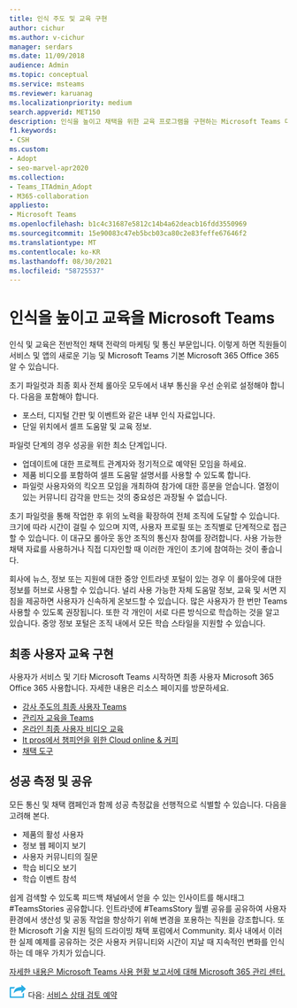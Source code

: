 ```yaml
---
title: 인식 주도 및 교육 구현
author: cichur
ms.author: v-cichur
manager: serdars
ms.date: 11/09/2018
audience: Admin
ms.topic: conceptual
ms.service: msteams
ms.reviewer: karuanag
ms.localizationpriority: medium
search.appverid: MET150
description: 인식을 높이고 채택을 위한 교육 프로그램을 구현하는 Microsoft Teams 대해 자세히 알아보습니다.
f1.keywords:
- CSH
ms.custom:
- Adopt
- seo-marvel-apr2020
ms.collection:
- Teams_ITAdmin_Adopt
- M365-collaboration
appliesto:
- Microsoft Teams
ms.openlocfilehash: b1c4c31687e5812c14b4a62deacb16fdd3550969
ms.sourcegitcommit: 15e90083c47eb5bcb03ca80c2e83feffe67646f2
ms.translationtype: MT
ms.contentlocale: ko-KR
ms.lasthandoff: 08/30/2021
ms.locfileid: "58725537"
---
```

# <a name="drive-awareness-and-implement-training-for-microsoft-teams"></a>인식을 높이고 교육을 Microsoft Teams

인식 및 교육은 전반적인 채택 전략의 마케팅 및 통신 부문입니다. 이렇게 하면 직원들이 서비스 및 앱의 새로운 기능 및 Microsoft Teams 기본 Microsoft 365 Office 365 알 수 있습니다.
   
초기 파일럿과 최종 회사 전체 롤아웃 모두에서 내부 통신을 우선 순위로 설정해야 합니다. 다음을 포함해야 합니다.

- 포스터, 디지털 간판 및 이벤트와 같은 내부 인식 자료입니다.
- 단일 위치에서 셀프 도움말 및 교육 정보.

파일럿 단계의 경우 성공을 위한 최소 단계입니다.

- 업데이트에 대한 프로젝트 관계자와 정기적으로 예약된 모임을 하세요.
- 제품 비디오를 포함하여 셀프 도움말 설명서를 사용할 수 있도록 합니다.
- 파일럿 사용자와의 킥오프 모임을 개최하여 참가에 대한 흥분을 얻습니다. 열정이 있는 커뮤니티 감각을 만드는 것의 중요성은 과장될 수 없습니다.

초기 파일럿을 통해 작업한 후 위의 노력을 확장하여 전체 조직에 도달할 수 있습니다. 크기에 따라 시간이 걸릴 수 있으며 지역, 사용자 프로필 또는 조직별로 단계적으로 접근할 수 있습니다. 이 대규모 롤아웃 동안 조직의 통신자 참여를 장려합니다. 사용 가능한 채택 자료를 사용하거나 직접 디자인할 때 이러한 개인이 초기에 참여하는 것이 좋습니다.

회사에 뉴스, 정보 또는 지원에 대한 중앙 인트라넷 포털이 있는 경우 이 롤아웃에 대한 정보를 허브로 사용할 수 있습니다. 널리 사용 가능한 자체 도움말 정보, 교육 및 서면 지침을 제공하면 사용자가 신속하게 온보드할 수 있습니다. 많은 사용자가 한 번만 Teams 사용할 수 있도록 권장됩니다. 또한 각 개인이 서로 다른 방식으로 학습하는 것을 알고 있습니다. 중앙 정보 포털은 조직 내에서 모든 학습 스타일을 지원할 수 있습니다.

## <a name="implement-end-user-training"></a>최종 사용자 교육 구현

사용자가 서비스 및 기타 Microsoft Teams 시작하면 최종 사용자 Microsoft 365 Office 365 사용합니다. 자세한 내용은 리소스 페이지를 방문하세요.

- [강사 주도의 최종 사용자 Teams](instructor-led-training-teams-landing-page.yml)
- [관리자 교육을 Teams](itadmin-readiness.md)
- [온라인 최종 사용자 비디오 교육](https://support.office.com/article/microsoft-teams-video-training-4f108e54-240b-4351-8084-b1089f0d21d7)
- [It pros에서 챔피언을 위한 Cloud online & 커피](https://aka.ms/CoffeeintheCloud) 
- [채택 도구](https://aka.ms/O365AdoptionTools)

## <a name="measure-and-share-success"></a>성공 측정 및 공유

모든 통신 및 채택 캠페인과 함께 성공 측정값을 선행적으로 식별할 수 있습니다. 다음을 고려해 본다.

- 제품의 활성 사용자
- 정보 웹 페이지 보기
- 사용자 커뮤니티의 질문
- 학습 비디오 보기
- 학습 이벤트 참석

쉽게 검색할 수 있도록 피드백 채널에서 얻을 수 있는 인사이트를 해시태그 #TeamsStories 공유합니다. 인트라넷에 #TeamsStory 월별 공유를 공유하여 사용자 환경에서 생산성 및 공동 작업을 향상하기 위해 변경을 포용하는 직원을 강조합니다. 또한 Microsoft 기술 지원 팀의 드라이빙 채택 포럼에서 Community. 회사 내에서 이러한 실제 예제를 공유하는 것은 사용자 커뮤니티와 시간이 지날 때 지속적인 변화를 인식하는 데 매우 가치가 있습니다.

[자세한 내용은 Microsoft Teams 사용 현황 보고서에 대해 Microsoft 365 관리 센터.](teams-activity-reports.md)

![다음 단계를 표시하는 아이콘입니다.](media/teams-adoption-next-icon.png) 다음: [서비스 상태 검토 예약](teams-adoption-schedule-service-health-reviews.md)
